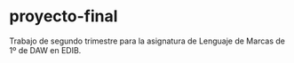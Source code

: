 # proyecto-final

Trabajo de segundo trimestre para la asignatura de Lenguaje de Marcas de 1º de DAW en EDIB.

